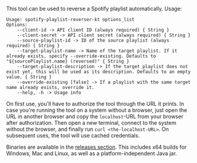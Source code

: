 This tool can be used to reverse a Spotify playlist automatically. Usage:

```
Usage: spotify-playlist-reverser-kt options_list
Options:
    --client-id -> API client ID (always required) { String }
    --client-secret -> API client secret (always required) { String }
    --source-playlist-id -> ID of the source playlist (always required) { String }
    --target-playlist-name -> Name of the target playlist. If it already exists, specify --override-existing. Defaults to "${sourcePlaylist.name} (reversed)" { String }    
    --target-playlist-description -> If the target playlist does not exist yet, this will be used as its description. Defaults to an empty value. { String }
    --override-existing [false] -> If a playlist with the same target name already exists, override it.
    --help, -h -> Usage info
```

On first use, you'll have to authorize the tool through the URL it prints. In case you're running the tool on a system without a browser, just open the URL in another browser and copy the `localhost`-URL from your browser after authorization. Then open a new terminal, connect to the system without the browser, and finally run `curl <the-localhost-URL>`.
On subsequent uses, the tool will use cached credentials.

Binaries are available in the [releases section](https://github.com/cbruegg/spotify-playlist-reverser-kt/releases). This includes x64 builds for Windows, Mac and Linux, as well as a platform-independent Java jar.
